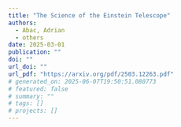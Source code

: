 ```yaml
---
title: "The Science of the Einstein Telescope"
authors:
  - Abac, Adrian
  - others
date: 2025-03-01
publication: ""
doi: ""
url_doi: ""
url_pdf: "https://arxiv.org/pdf/2503.12263.pdf"
# generated_on: 2025-06-07T19:50:51.080773
# featured: false
# summary: ""
# tags: []
# projects: []
---
```

